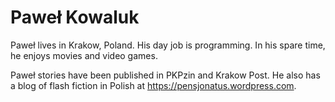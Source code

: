 # Paweł Kowaluk

Paweł lives in Krakow, Poland. His day job is programming. In his spare time, he
enjoys movies and video games.

Paweł stories have been published in PKPzin and Krakow Post. He also has a blog
of flash fiction in Polish at https://pensjonatus.wordpress.com.
